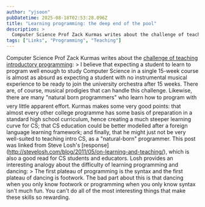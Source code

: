 ```yaml
---
author: "yjsoon"
pubDatetime: 2025-08-18T02:53:28.096Z
title: "Learning programming: the deep end of the pool"
description: >
  Computer Science Prof Zack Kurmas writes about the challenge of teaching introductory programming: &gt; I believe that expecting a student to learn t...
tags: ["Links", "Programming", "Teaching"]
---
```






Computer Science Prof Zack Kurmas writes about the [challenge of teaching introductory programming](https://spin.atomicobject.com/2011/05/17/the-deep-end-of-the-pool/): > I believe that expecting a student to learn to program well enough to study Computer Science in a single 15-week course is almost as absurd as expecting a student with no instrumental musical experience to be ready to join the university orchestra after 15 weeks. There are, of course, musical prodigies that can handle this challenge. Likewise, there are many "natural born programmers" who learn how to program with very little apparent effort. Kurmas makes some very good points: that almost every other college programme has some basis of preparation in a standard high school curriculum, hence creating a much steeper learning curve for CS; that CS education could be better modelled after a foreign language learning framework; and finally, that he might just not be very well-suited to teaching intro CS, as a "natural-born" programmer. This post was linked from Steve Losh's \[response\](http://stevelosh.com/blog/2011/05/on-learning-and-teaching/), which is also a good read for CS students and educators. Losh provides an interesting analogy about the difficulty of learning programming and dancing: > The first plateau of programming is the syntax and the first plateau of dancing is footwork. The bad part about this is that dancing when you only know footwork or programming when you only know syntax isn't much fun. You can't do all of the most interesting things that make these skills so rewarding.